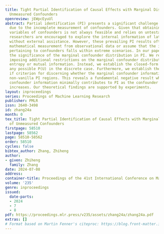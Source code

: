 ```yaml
---
title: Tight Partial Identification of Causal Effects with Marginal Distribution of
  Unmeasured Confounders
openreview: jEWpcEyuUl
abstract: Partial identification (PI) presents a significant challenge in causal inference
  due to the incomplete measurement of confounders. Given that obtaining auxiliary
  variables of confounders is not always feasible and relies on untestable assumptions,
  researchers are encouraged to explore the internal information of latent confounders
  without external assistance. However, these prevailing PI results often lack precise
  mathematical measurement from observational data or assume that the information
  pertaining to confounders falls within extreme scenarios. In our paper, we reassess
  the significance of the marginal confounder distribution in PI. We refrain from
  imposing additional restrictions on the marginal confounder distribution, such as
  entropy or mutual information. Instead, we establish the closed-form tight PI for
  any possible P(U) in the discrete case. Furthermore, we establish the if and only
  if criterion for discerning whether the marginal confounder information leads to
  non-vanilla PI regions. This reveals a fundamental negative result wherein the marginal
  confounder information minimally contributes to PI as the confounder’s cardinality
  increases. Our theoretical findings are supported by experiments.
layout: inproceedings
series: Proceedings of Machine Learning Research
publisher: PMLR
issn: 2640-3498
id: zhang24a
month: 0
tex_title: Tight Partial Identification of Causal Effects with Marginal Distribution
  of Unmeasured Confounders
firstpage: 58510
lastpage: 58562
page: 58510-58562
order: 58510
cycles: false
bibtex_author: Zhang, Zhiheng
author:
- given: Zhiheng
  family: Zhang
date: 2024-07-08
address:
container-title: Proceedings of the 41st International Conference on Machine Learning
volume: '235'
genre: inproceedings
issued:
  date-parts:
  - 2024
  - 7
  - 8
pdf: https://proceedings.mlr.press/v235/assets/zhang24a/zhang24a.pdf
extras: []
# Format based on Martin Fenner's citeproc: https://blog.front-matter.io/posts/citeproc-yaml-for-bibliographies/
---
```

